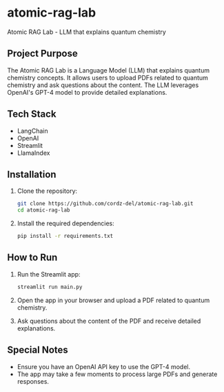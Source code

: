 # atomic-rag-lab
Atomic RAG Lab - LLM that explains quantum chemistry

## Project Purpose

The Atomic RAG Lab is a Language Model (LLM) that explains quantum chemistry concepts. It allows users to upload PDFs related to quantum chemistry and ask questions about the content. The LLM leverages OpenAI's GPT-4 model to provide detailed explanations.

## Tech Stack

- LangChain
- OpenAI
- Streamlit
- LlamaIndex

## Installation

1. Clone the repository:
   ```bash
   git clone https://github.com/cordz-del/atomic-rag-lab.git
   cd atomic-rag-lab
   ```

2. Install the required dependencies:
   ```bash
   pip install -r requirements.txt
   ```

## How to Run

1. Run the Streamlit app:
   ```bash
   streamlit run main.py
   ```

2. Open the app in your browser and upload a PDF related to quantum chemistry.

3. Ask questions about the content of the PDF and receive detailed explanations.

## Special Notes

- Ensure you have an OpenAI API key to use the GPT-4 model.
- The app may take a few moments to process large PDFs and generate responses.
